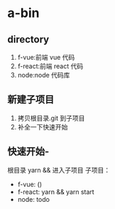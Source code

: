 # a-bin

## directory

1. f-vue:前端 vue 代码
2. f-react:前端 react 代码
3. node:node 代码库

## 新建子项目

1. 拷贝根目录.git 到子项目
2. 补全一下快速开始

## 快速开始-

根目录 yarn && 进入子项目
子项目：

- f-vue: ()
- f-react: yarn && yarn start
- node: todo
